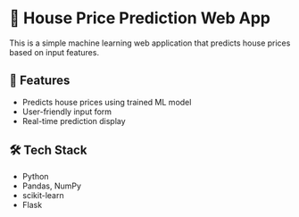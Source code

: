# 🏡 House Price Prediction Web App

This is a simple machine learning web application that predicts house prices based on input features.

## 🚀 Features

- Predicts house prices using trained ML model
- User-friendly input form
- Real-time prediction display

## 🛠️ Tech Stack

- Python
- Pandas, NumPy
- scikit-learn
- Flask
